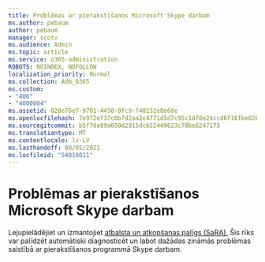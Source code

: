 ```yaml
---
title: Problēmas ar pierakstīšanos Microsoft Skype darbam
ms.author: pebaum
author: pebaum
manager: scotv
ms.audience: Admin
ms.topic: article
ms.service: o365-administration
ROBOTS: NOINDEX, NOFOLLOW
localization_priority: Normal
ms.collection: Adm_O365
ms.custom:
- "406"
- "4000004"
ms.assetid: 028e76e7-9701-4450-9fc9-f40232e8e68e
ms.openlocfilehash: 7e972ef37c0b7d2aa2c4771d5d7c95c1df8e24ccd6f16fbe020900d10ea42de0
ms.sourcegitcommit: b5f7da89a650d2915dc652449623c78be6247175
ms.translationtype: MT
ms.contentlocale: lv-LV
ms.lasthandoff: 08/05/2021
ms.locfileid: "54010011"
---
```

# <a name="problems-signing-in-to-microsoft-skype-for-business"></a>Problēmas ar pierakstīšanos Microsoft Skype darbam

Lejupielādējiet un izmantojiet [atbalsta un atkopšanas palīgs (SaRA).](https://aka.ms/SaRA-SkypeForBusinessSignIn)
Šis rīks var palīdzēt automātiski diagnosticēt un labot dažādas zināmās problēmas saistībā ar pierakstīšanos programmā Skype darbam.